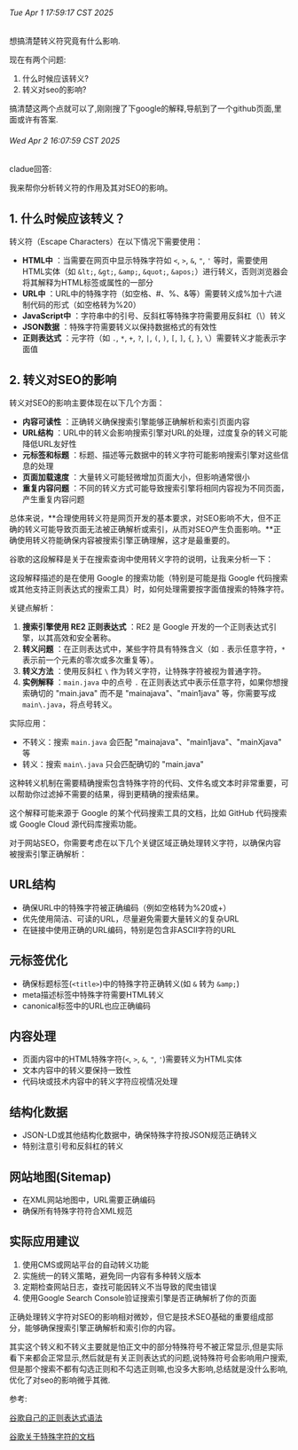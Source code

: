 ###### Tue Apr 1 17:59:17 CST 2025

想搞清楚转义符究竟有什么影响.

现在有两个问题:

1. 什么时候应该转义?
2. 转义对seo的影响?

搞清楚这两个点就可以了,刚刚搜了下google的解释,导航到了一个github页面,里面或许有答案.

###### Wed Apr 2 16:07:59 CST 2025

cladue回答:

我来帮你分析转义符的作用及其对SEO的影响。

## 1. 什么时候应该转义？

转义符（Escape Characters）在以下情况下需要使用：

* **HTML中** ：当需要在网页中显示特殊字符如 `<`, `>`, `&`, `"`, `'` 等时，需要使用HTML实体（如 `&lt;`, `&gt;`, `&amp;`, `&quot;`, `&apos;`）进行转义，否则浏览器会将其解释为HTML标签或属性的一部分
* **URL中** ：URL中的特殊字符（如空格、#、%、&等）需要转义成%加十六进制代码的形式（如空格转为%20）
* **JavaScript中** ：字符串中的引号、反斜杠等特殊字符需要用反斜杠（\）转义
* **JSON数据** ：特殊字符需要转义以保持数据格式的有效性
* **正则表达式** ：元字符（如 `.`, `*`, `+`, `?`, `|`, `(`, `)`, `[`, `]`, `{`, `}`, `\`）需要转义才能表示字面值

## 2. 转义对SEO的影响

转义对SEO的影响主要体现在以下几个方面：

* **内容可读性** ：正确转义确保搜索引擎能够正确解析和索引页面内容
* **URL结构** ：URL中的转义会影响搜索引擎对URL的处理，过度复杂的转义可能降低URL友好性
* **元标签和标题** ：标题、描述等元数据中的转义字符可能影响搜索引擎对这些信息的处理
* **页面加载速度** ：大量转义可能轻微增加页面大小，但影响通常很小
* **重复内容问题** ：不同的转义方式可能导致搜索引擎将相同内容视为不同页面，产生重复内容问题

总体来说，**合理使用转义符是网页开发的基本要求，对SEO影响不大，但不正确的转义可能导致页面无法被正确解析或索引，从而对SEO产生负面影响。**正确使用转义符能确保内容被搜索引擎正确理解，这才是最重要的。

谷歌的这段解释是关于在搜索查询中使用转义字符的说明，让我来分析一下：

这段解释描述的是在使用 Google 的搜索功能（特别是可能是指 Google 代码搜索或其他支持正则表达式的搜索工具）时，如何处理需要按字面值搜索的特殊字符。

关键点解析：

1. **搜索引擎使用 RE2 正则表达式** ：RE2 是 Google 开发的一个正则表达式引擎，以其高效和安全著称。
2. **转义问题** ：在正则表达式中，某些字符具有特殊含义（如 `.` 表示任意字符，`*` 表示前一个元素的零次或多次重复等）。
3. **转义方法** ：使用反斜杠 `\` 作为转义字符，让特殊字符被视为普通字符。
4. **实例解释** ：`main.java` 中的点号 `.` 在正则表达式中表示任意字符，如果你想搜索确切的 "main.java" 而不是 "mainajava"、"main1java" 等，你需要写成 `main\.java`，将点号转义。

实际应用：

* 不转义：搜索 `main.java` 会匹配 "mainajava"、"main1java"、"mainXjava" 等
* 转义：搜索 `main\.java` 只会匹配确切的 "main.java"

这种转义机制在需要精确搜索包含特殊字符的代码、文件名或文本时非常重要，可以帮助你过滤掉不需要的结果，得到更精确的搜索结果。

这个解释可能来源于 Google 的某个代码搜索工具的文档，比如 GitHub 代码搜索或 Google Cloud 源代码库搜索功能。

对于网站SEO，你需要考虑在以下几个关键区域正确处理转义字符，以确保内容被搜索引擎正确解析：

## URL结构

* 确保URL中的特殊字符被正确编码（例如空格转为%20或+）
* 优先使用简洁、可读的URL，尽量避免需要大量转义的复杂URL
* 在链接中使用正确的URL编码，特别是包含非ASCII字符的URL

## 元标签优化

* 确保标题标签(`<title>`)中的特殊字符正确转义(如 `&` 转为 `&amp;`)
* meta描述标签中特殊字符需要HTML转义
* canonical标签中的URL也应正确编码

## 内容处理

* 页面内容中的HTML特殊字符(`<`, `>`, `&`, `"`, `'`)需要转义为HTML实体
* 文本内容中的转义要保持一致性
* 代码块或技术内容中的转义字符应视情况处理

## 结构化数据

* JSON-LD或其他结构化数据中，确保特殊字符按JSON规范正确转义
* 特别注意引号和反斜杠的转义

## 网站地图(Sitemap)

* 在XML网站地图中，URL需要正确编码
* 确保所有特殊字符符合XML规范

## 实际应用建议

1. 使用CMS或网站平台的自动转义功能
2. 实施统一的转义策略，避免同一内容有多种转义版本
3. 定期检查网站日志，查找可能因转义不当导致的爬虫错误
4. 使用Google Search Console验证搜索引擎是否正确解析了你的页面

正确处理转义字符对SEO的影响相对微妙，但它是技术SEO基础的重要组成部分，能够确保搜索引擎正确解析和索引你的内容。

其实这个转义和不转义主要就是怕正文中的部分特殊符号不被正常显示,但是实际看下来都会正常显示,然后就是有关正则表达式的问题,说特殊符号会影响用户搜索,但是那个搜索不都有勾选正则和不勾选正则嘛,也没多大影响,总结就是没什么影响,优化了对seo的影响微乎其微.

参考:

[谷歌自己的正则表达式语法](https://github.com/google/re2/wiki/Syntax)

[谷歌关于特殊字符的文档](https://developers.google.com/code-search/user/escape-characters?hl=zh-cn)
